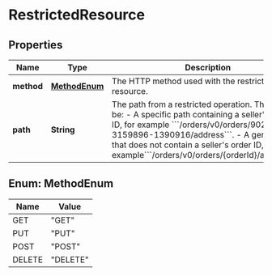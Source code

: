 
# RestrictedResource

## Properties
Name | Type | Description | Notes
------------ | ------------- | ------------- | -------------
**method** | [**MethodEnum**](#MethodEnum) | The HTTP method used with the restricted resource. | 
**path** | **String** | The path from a restricted operation. This could be:  - A specific path containing a seller&#39;s order ID, for example &#x60;&#x60;&#x60;/orders/v0/orders/902-3159896-1390916/address&#x60;&#x60;&#x60;.  - A generic path that does not contain a seller&#39;s order ID, for example&#x60;&#x60;&#x60;/orders/v0/orders/{orderId}/address&#x60;&#x60;&#x60;). | 


<a name="MethodEnum"></a>
## Enum: MethodEnum
Name | Value
---- | -----
GET | &quot;GET&quot;
PUT | &quot;PUT&quot;
POST | &quot;POST&quot;
DELETE | &quot;DELETE&quot;



